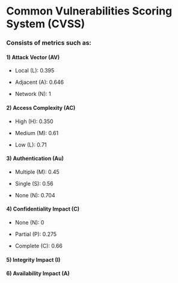 # Common Vulnerabilities Scoring System (CVSS)

### Consists of metrics such as:

#### 1) Attack Vector (AV)

 - Local (L): 0.395

 - Adjacent (A): 0.646

 - Network (N): 1

#### 2) Access Complexity (AC)

 - High (H): 0.350

 - Medium (M): 0.61

 - Low (L): 0.71

#### 3) Authentication (Au)

 - Multiple (M): 0.45

 - Single (S): 0.56

 - None (N): 0.704

#### 4) Confidentiality Impact (C)

 - None (N): 0

 - Partial (P): 0.275

 - Complete (C): 0.66

#### 5) Integrity Impact (I)

#### 6) Availability Impact (A)
